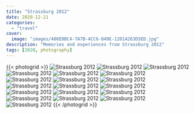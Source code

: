 ```yaml
---
title: "Strassburg 2012"
date: 2020-12-21
categories:
  - "travel"
cover:
  image: "images/486E0BC4-7A7B-4CC6-849E-12014263D5ED.jpg"
description: "Memories and experiences from Strassburg 2012"
tags: [2020, photography]
---
```


{{< photogrid >}}
![Strassburg 2012](images/P1000954-1024x768.jpg)
![Strassburg 2012](images/P1000958-768x1024.jpg)
![Strassburg 2012](images/602553F9-7A9B-4A15-9B53-D1860C7A5DA4-768x1024.jpg)
![Strassburg 2012](images/DE5608C1-C9A8-4F61-A246-0A5F86AE122D-1024x768.jpg)
![Strassburg 2012](images/CB9F99F1-2B7D-40C5-9982-A81DC8BE730F-1024x768.jpg)
![Strassburg 2012](images/E486317F-1237-45DE-BFAC-0C680FE64925-768x1024.jpg)
![Strassburg 2012](images/486E0BC4-7A7B-4CC6-849E-12014263D5ED-1024x768.jpg)
![Strassburg 2012](images/692F1891-27A0-48BC-9D7C-1324B62E41DE-1024x1024.jpg)
![Strassburg 2012](images/6B7DD543-8C68-4018-BE42-E8C0FF8E1ECE-1024x768.jpg)
![Strassburg 2012](images/AF8409BA-17DC-46D0-A251-692703FFB3F9-1024x768.jpg)
![Strassburg 2012](images/P1000974-1024x768.jpg)
![Strassburg 2012](images/6FF64487-43C8-4FD2-BF4D-0BC51744FFCD-1024x1024.jpg)
![Strassburg 2012](images/P1000930-768x1024.jpg)
![Strassburg 2012](images/P1000942-768x1024.jpg)
![Strassburg 2012](images/2EC28948-DC67-4F2C-880F-D9CF50D5385F-768x1024.jpg)
![Strassburg 2012](images/P1000934-1024x768.jpg)
![Strassburg 2012](images/8474558A-4AFC-4E7E-AC38-8F4CBC8FDE89-1024x768.jpg)
![Strassburg 2012](images/F126F0D4-5B6D-44F6-82CA-E5BD2FB58EEA-768x1024.jpg)
![Strassburg 2012](images/P1000938-1024x768.jpg)
{{< /photogrid >}}

